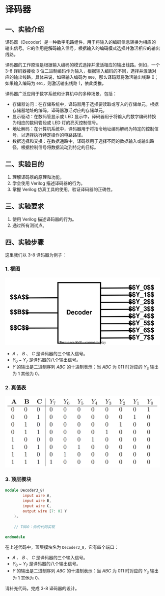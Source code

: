 # 译码器

## 一、实验介绍

译码器（Decoder）是一种数字电路组件，用于将输入的编码信息转换为相应的输出信号。它的作用是解码输入信号，根据输入的编码模式选择并激活相应的输出线路。

译码器的工作原理是根据输入编码的模式选择并激活相应的输出线路。例如，一个 3-8 译码器接收 3 位二进制编码作为输入，根据输入编码的不同，选择并激活对应的输出线路。具体来说，如果输入编码为 `000`，那么译码器将激活输出线路 0；如果输入编码为 `001`，则激活输出线路 1，依此类推。

译码器广泛应用于数字系统和计算机中的多种场景，包括：

- 存储器访问：在存储系统中，译码器用于选择要读取或写入的存储单元。根据存储器地址的编码，译码器激活对应的存储单元。
- 显示驱动：在数码管显示或 LED 显示中，译码器用于将输入的数字编码转换为相应的数码管段或 LED 灯的亮灭控制信号。
- 地址解码：在计算机系统中，译码器用于将指令地址编码解码为特定的控制信号，以选择执行特定操作的电路路径。
- 数据选择和交换：在数据通路中，译码器用于选择不同的数据输入或输出路径，根据控制信号将数据流动到特定的目标。

## 二、实验目的

1. 理解译码器的原理和功能。
2. 学会使用 Verilog 描述译码器的行为。
3. 掌握 Verilog 仿真工具的使用，验证译码器的正确性。

## 三、实验要求

1. 使用 Verilog 描述译码器的行为。
2. 通过所有测试点。

## 四、实验步骤

这里我们以 3-8 译码器为例子：

### 1. 框图

![](译码器.assets/译码器.svg)

- $A$ 、 $B$ 、 $C$ 是译码器的三个输入信号。
- $Y_0$ ~ $Y_7$ 是译码器的八个输出信号。
- $Y$ 的输出是二进制序列 $ABC$ 的十进制表示：当 $ABC$ 为 011 时对应的 $Y_3$ 输出为 1 其他为 0。

### 2. 真值表

![](译码器.assets/真值表.png)

### 3. 顶层模块

```verilog
module Decoder3_8(
        input wire A,
        input wire B,
        input wire C,
        output wire [7: 0] Y
    );

    // TODO：你的代码实现

endmodule

```

在上述代码中，顶层模块名为 `Decoder3_8`，它有四个端口：

- $A$ 、 $B$ 、 $C$ 是译码器的三个输入信号。
- $Y_0$ ~ $Y_7$ 是译码器的八个输出信号。
- $Y$ 的输出是二进制序列 $ABC$ 的十进制表示：当 $ABC$ 为 011 时对应的 $Y_3$ 输出为 1 其他为 0。

请补充代码，完成 3-8 译码器的设计。

